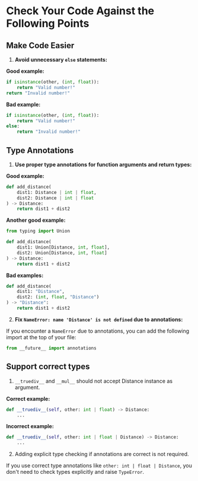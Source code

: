 # Check Your Code Against the Following Points

## Make Code Easier

1. **Avoid unnecessary `else` statements:**

**Good example:**

```python
if isinstance(other, (int, float)):
    return "Valid number!"
return "Invalid number!"
```

**Bad example:**

```python
if isinstance(other, (int, float)):
    return "Valid number!"
else:
    return "Invalid number!"
```

## Type Annotations

1. **Use proper type annotations for function arguments and return types:**

**Good example:**
```python
def add_distance(
    dist1: Distance | int | float, 
    dist2: Distance | int | float
) -> Distance:
    return dist1 + dist2
```

**Another good example:**
```python
from typing import Union

def add_distance(
    dist1: Union[Distance, int, float], 
    dist2: Union[Distance, int, float]
) -> Distance:
    return dist1 + dist2
```

**Bad examples:**
```python
def add_distance(
    dist1: "Distance", 
    dist2: (int, float, "Distance")
) -> "Distance":
    return dist1 + dist2
```

2. **Fix `NameError: name 'Distance' is not defined` due to annotations:**

If you encounter a `NameError` due to annotations, you can add the following import at the top of your file:
```python
from __future__ import annotations
```

## Support correct types

1. ```__truediv__``` and ```__mul__``` should not accept Distance instance as argument.

**Correct example:**
```python
def __truediv__(self, other: int | float) -> Distance:
    ...
```

**Incorrect example:**
```python
def __truediv__(self, other: int | float | Distance) -> Distance:
    ...
```

2. Adding explicit type checking if annotations are correct is not required.

If you use correct type annotations like `other: int | float | Distance`, you don't need to check types explicitly and raise `TypeError`.
